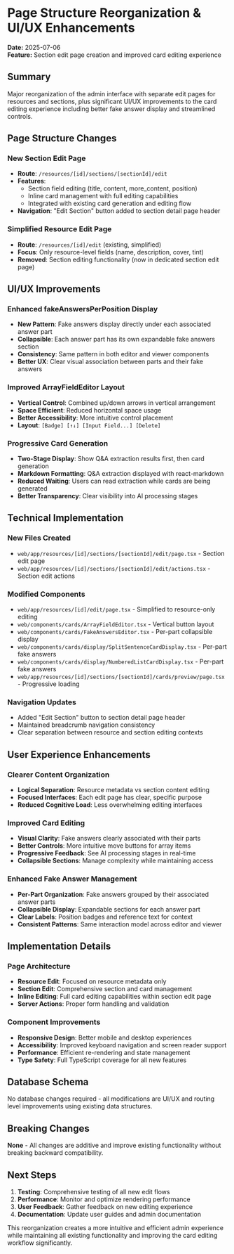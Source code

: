 # Page Structure Reorganization & UI/UX Enhancements
**Date:** 2025-07-06  
**Feature:** Section edit page creation and improved card editing experience

## Summary

Major reorganization of the admin interface with separate edit pages for resources and sections, plus significant UI/UX improvements to the card editing experience including better fake answer display and streamlined controls.

## Page Structure Changes

### **New Section Edit Page**
- **Route**: `/resources/[id]/sections/[sectionId]/edit`
- **Features**: 
  - Section field editing (title, content, more_content, position)
  - Inline card management with full editing capabilities
  - Integrated with existing card generation and editing flow
- **Navigation**: "Edit Section" button added to section detail page header

### **Simplified Resource Edit Page**
- **Route**: `/resources/[id]/edit` (existing, simplified)
- **Focus**: Only resource-level fields (name, description, cover, tint)
- **Removed**: Section editing functionality (now in dedicated section edit page)

## UI/UX Improvements

### **Enhanced fakeAnswersPerPosition Display**
- **New Pattern**: Fake answers display directly under each associated answer part
- **Collapsible**: Each answer part has its own expandable fake answers section
- **Consistency**: Same pattern in both editor and viewer components
- **Better UX**: Clear visual association between parts and their fake answers

### **Improved ArrayFieldEditor Layout**
- **Vertical Control**: Combined up/down arrows in vertical arrangement
- **Space Efficient**: Reduced horizontal space usage
- **Better Accessibility**: More intuitive control placement
- **Layout**: `[Badge] [↑↓] [Input Field...] [Delete]`

### **Progressive Card Generation**
- **Two-Stage Display**: Show Q&A extraction results first, then card generation
- **Markdown Formatting**: Q&A extraction displayed with react-markdown
- **Reduced Waiting**: Users can read extraction while cards are being generated
- **Better Transparency**: Clear visibility into AI processing stages

## Technical Implementation

### **New Files Created**
- `web/app/resources/[id]/sections/[sectionId]/edit/page.tsx` - Section edit page
- `web/app/resources/[id]/sections/[sectionId]/edit/actions.tsx` - Section edit actions

### **Modified Components**
- `web/app/resources/[id]/edit/page.tsx` - Simplified to resource-only editing
- `web/components/cards/ArrayFieldEditor.tsx` - Vertical button layout
- `web/components/cards/FakeAnswersEditor.tsx` - Per-part collapsible display
- `web/components/cards/display/SplitSentenceCardDisplay.tsx` - Per-part fake answers
- `web/components/cards/display/NumberedListCardDisplay.tsx` - Per-part fake answers
- `web/app/resources/[id]/sections/[sectionId]/cards/preview/page.tsx` - Progressive loading

### **Navigation Updates**
- Added "Edit Section" button to section detail page header
- Maintained breadcrumb navigation consistency
- Clear separation between resource and section editing contexts

## User Experience Enhancements

### **Clearer Content Organization**
- **Logical Separation**: Resource metadata vs section content editing
- **Focused Interfaces**: Each edit page has clear, specific purpose
- **Reduced Cognitive Load**: Less overwhelming editing interfaces

### **Improved Card Editing**
- **Visual Clarity**: Fake answers clearly associated with their parts
- **Better Controls**: More intuitive move buttons for array items
- **Progressive Feedback**: See AI processing stages in real-time
- **Collapsible Sections**: Manage complexity while maintaining access

### **Enhanced Fake Answer Management**
- **Per-Part Organization**: Fake answers grouped by their associated answer parts
- **Collapsible Display**: Expandable sections for each answer part
- **Clear Labels**: Position badges and reference text for context
- **Consistent Patterns**: Same interaction model across editor and viewer

## Implementation Details

### **Page Architecture**
- **Resource Edit**: Focused on resource metadata only
- **Section Edit**: Comprehensive section and card management
- **Inline Editing**: Full card editing capabilities within section edit page
- **Server Actions**: Proper form handling and validation

### **Component Improvements**
- **Responsive Design**: Better mobile and desktop experiences
- **Accessibility**: Improved keyboard navigation and screen reader support
- **Performance**: Efficient re-rendering and state management
- **Type Safety**: Full TypeScript coverage for all new features

## Database Schema

No database changes required - all modifications are UI/UX and routing level improvements using existing data structures.

## Breaking Changes

**None** - All changes are additive and improve existing functionality without breaking backward compatibility.

## Next Steps

1. **Testing**: Comprehensive testing of all new edit flows
2. **Performance**: Monitor and optimize rendering performance
3. **User Feedback**: Gather feedback on new editing experience
4. **Documentation**: Update user guides and admin documentation

This reorganization creates a more intuitive and efficient admin experience while maintaining all existing functionality and improving the card editing workflow significantly.